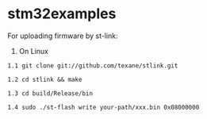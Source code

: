 # stm32examples

For uploading firmware by st-link:

  1. On Linux
    
    1.1 git clone git://github.com/texane/stlink.git
    
    1.2 cd stlink && make
    
    1.3 cd build/Release/bin
    
    1.4 sudo ./st-flash write your-path/xxx.bin 0x08000000
